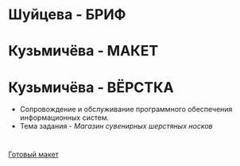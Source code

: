 # Шуйцева - БРИФ
# Кузьмичёва - МАКЕТ
# Кузьмичёва - ВЁРСТКА
- Сопровождение и обслуживание программного обеспечения информационных систем.
- Тема задания - *Магазин сувенирных шерстяных носков*
#
[Готовый макет](https://www.figma.com/file/HzkWjnGBMDitaEuiV506oJ/Untitled)
